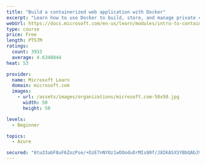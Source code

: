 ```yaml
---
title: "Build a containerized web application with Docker"
excerpt: "Learn how to use Docker to build, store, and manage private container images with the Azure Container Registry."
webUrl: https://docs.microsoft.com/en-us/learn/modules/intro-to-containers/
type: course
price: Free
length: PT57M
ratings:
  count: 3933
  average: 4.6348844
heat: 53

provider:
  name: Microsoft Learn
  domain: microsoft.com
  images:
    - url: /assets/images/organizations/microsoft.com-50x50.jpg
      width: 50
      height: 50

levels:
  - Beginner

topics:
  - Azure

secured: "6tu33abF8uF6ZozPse/+DzE7nNYOz1wOOoduOrMIs80f/J8IKASXSYBbQAbJ9D6teIGQp1WT+0yEJqxKO44ugOjXctJzHWWbq4fLiNBfTUheZf3o9bJ00XvKn8UMlqhq7KF0r/cuj+yBGVx+Dw8PcvkkZLQwWtVrlNb608vAguqlX6udeqPWnl/tVudXBNUNg/HSlYHpNTAYQn4z9PaQZupbN1f8czpQKLNtvvX65x30+iEgGpNwB13labZJijvMo4K2C7jMqVWks1p3yf4XdZYI52L6PVdxEXmAgSVBSDfHO2m1t/vRBSUMP6Qvyh1jw6VB3GXbpL/AlDlkhSyUyaXwRb+40atLqGM3fn97MyUSnISQikofBNPlXEzC2S2j/WbxdSEgTIKTtnQYJquev5w2hQDz2JqoDW4f6LL89AM=;aeKEJ0E1Y62A41Vog+7H4g=="
---
```


